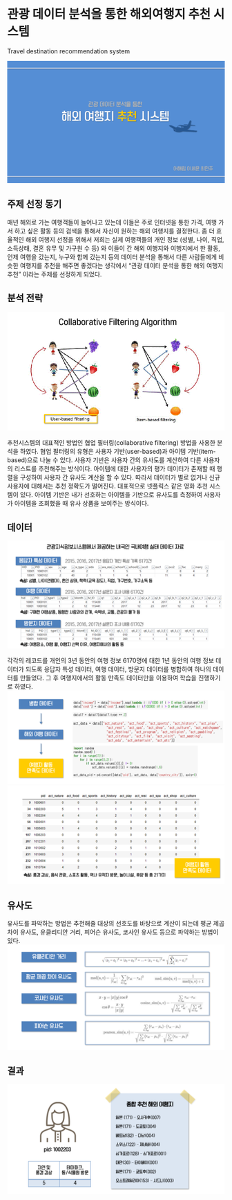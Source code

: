 # 관광 데이터 분석을 통한 해외여행지 추천 시스템
Travel destination recommendation system

![title](./image/title.PNG)

## 주제 선정 동기
매년 해외로 가는 여행객들이 늘어나고 있는데 이들은 주로 인터넷을 통한 가격, 여행 가서 하고 싶은 활동 등의 검색을 통해서 자신이 원하는 해외 여행지를 결정한다. 좀 더 효율적인 해외 여행지 선정을 위해서 저희는 실제 여행객들의 개인 정보 (성별, 나이, 직업, 소득상태, 결혼 유무 및 가구원 수 등) 와 이들이 간 해외 여행지와 여행지에서 한 활동, 언제 여행을 갔는지, 누구와 함께 갔는지 등의 데이터 분석을 통해서 다른 사람들에게 비슷한 여행지를 추천을 해주면 좋겠다는 생각에서 “관광 데이터 분석을 통한 해외 여행지 추천” 이라는 주제를 선정하게 되었다. 

## 분석 전략
![collaborative_filtering](./image/collaborative_filtering.PNG)

추천시스템의 대표적인 방법인 협업 필터링(collaborative filtering) 방법을 사용한 분석을 하였다. 협업 필터링의 유형은 사용자 기반(user-based)과 아이템 기반(item-based)으로 나눌 수 있다. 사용자 기반은 사용자 간의 유사도를 계산하여 다른 사용자의 리스트를 추천해주는 방식이다. 아이템에 대한 사용자의 평가 데이터가 존재할 때 행렬을 구성하여 사용자 간 유사도 계산을 할 수 있다. 따라서 데이터가 별로 없거나 신규 사용자에 대해서는 추천 정확도가 떨어진다. 대표적으로 넷플릭스 같은 영화 추천 시스템이 있다. 아이템 기반은 내가 선호하는 아이템을 기반으로 유사도를 측정하여 사용자가 아이템을 조회했을 때 유사 상품을 보여주는 방식이다.

## 데이터
![data](./image/data.PNG)

각각의 레코드를 개인의 3년 동안의 여행 정보 6170명에 대한 1년 동안의 여행 정보 데이터가 되도록 응답자 특성 데이터, 여행 데이터, 방문지 데이터를 병합하여 하나의 데이터를 만들었다. 그 후 여행지에서의 활동 만족도 데이터만을 이용하여 학습을 진행하기로 하였다.
![data_preprocessing](./image/data_preprocessing.PNG)
![final_data](./image/final_data.PNG)

## 유사도
유사도를 파악하는 방법은 추천해줄 대상의 선호도를 바탕으로 계산이 되는데 평균 제곱 차이 유사도, 유클리디안 거리, 피어슨 유사도, 코사인 유사도 등으로 파악하는 방법이 있다. 
![similarity_measure](./image/similarity_measure.PNG)

## 결과
![recommendation](./image/recommendation.PNG)
